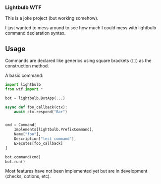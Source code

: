 ### Lightbulb WTF

This is a joke project (but working somehow).

I just wanted to mess around to see how much I could mess with lightbulb command declaration syntax.

## Usage

Commands are declared like generics using square brackets (`[]`) as the construction method.

A basic command:

```python
import lightbulb
from wtf import *

bot = lightbulb.BotApp(...)

async def foo_callback(ctx):
    await ctx.respond("Bar")


cmd = Command[
    Implements[lightbulb.PrefixCommand],
    Name["foo"],
    Description["test command"],
    Executes[foo_callback]
]

bot.command(cmd)
bot.run()
```

Most features have not been implemented yet but are in development (checks, options, etc).
